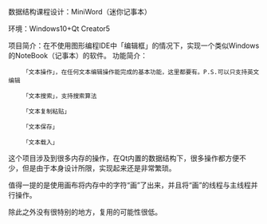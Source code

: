 数据结构课程设计：MiniWord（迷你记事本）

环境：Windows10+Qt Creator5

项目简介：在不使用图形编程IDE中「编辑框」的情况下，实现一个类似Windows的NoteBook（记事本）的软件。
功能简介：

        「文本操作」，在任何文本编辑操作能完成的基本功能，这里都要有。P.S.可以只支持英文编辑

        「文本搜索」，支持搜索算法
        
        「文本复制粘贴」
        
        「文本保存」
        
        「文本载入」
        
这个项目涉及到很多内存的操作，在Qt内置的数据结构下，很多操作都方便不少，但是由于本身设计所限，实现起来还是非常繁琐。

值得一提的是使用画布将内存中的字符“画”了出来，并且将“画”的线程与主线程并行操作。

除此之外没有很特别的地方，复用的可能性很低。
